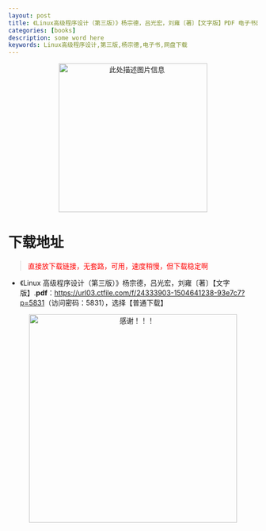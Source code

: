 ```yaml
---
layout: post
title: 《Linux高级程序设计（第三版）》杨宗德，吕光宏，刘雍〔著〕【文字版】PDF 电子书网盘下载
categories: [books]
description: some word here
keywords: Linux高级程序设计,第三版,杨宗德,电子书,网盘下载
---
```


<div align="center"><img src="https://qweree.cn/wp-content/uploads/2025/05/lgjcxsj.png" alt="此处描述图片信息" width="300px" height="auto"></div>

# 下载地址

> <p style="color:red" >直接放下载链接，无套路，可用，速度稍慢，但下载稳定啊</p>

- 《Linux 高级程序设计（第三版）》杨宗德，吕光宏，刘雍〔著〕【文字版】.**pdf**：<https://url03.ctfile.com/f/24333903-1504641238-93e7c7?p=5831>（访问密码：5831），选择【普通下载】

<div align="center"><img src="https://pic.imgdb.cn/item/6707df6bd29ded1a8ce37031.gif" alt="感谢！！！" width="420px" height="auto"/></div>
